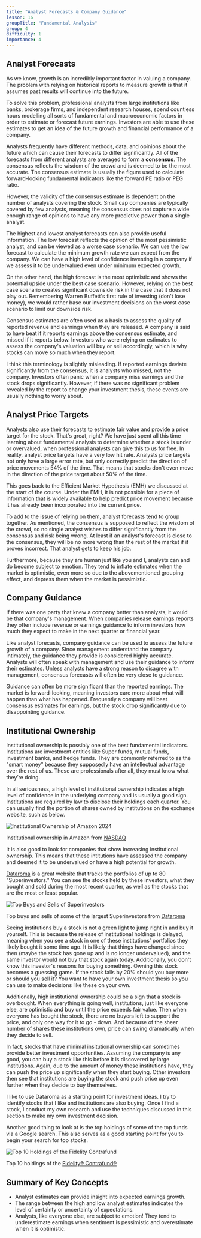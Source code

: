 ```yaml
---
title: "Analyst Forecasts & Company Guidance"
lesson: 16
groupTitle: "Fundamental Analysis"
group: 4
difficulty: 1
importance: 4
---
```


## Analyst Forecasts
As we know, growth is an incredibly important factor in valuing a company. The problem with relying on historical reports to measure growth is that it assumes past results will continue into the future.

To solve this problem, professional analysts from large institutions like banks, brokerage firms, and independent research houses, spend countless hours modelling all sorts of fundamental and macroeconomic factors in order to estimate or forecast future earnings. Investors are able to use these estimates to get an idea of the future growth and financial performance of a company.

Analysts frequently have different methods, data, and opinions about the future which can cause their forecasts to differ significantly. All of the forecasts from different analysts are averaged to form a **consensus**. The consensus reflects the wisdom of the crowd and is deemed to be the most accurate. The consensus estimate is usually the figure used to calculate forward-looking fundamental indicators like the forward PE ratio or PEG ratio.

However, the validity of the consensus estimate is dependent on the number of analysts covering the stock. Small cap companies are typically covered by few analysts, meaning the consensus does not capture a wide enough range of opinions to have any more predictive power than a single analyst.

The highest and lowest analyst forecasts can also provide useful information. The low forecast reflects the opinion of the most pessimistic analyst, and can be viewed as a worse case scenario. We can use the low forecast to calculate the minimum growth rate we can expect from the company. We can have a high level of confidence investing in a company if we assess it to be undervalued even under minimum expected growth.

On the other hand, the high forecast is the most optimistic and shows the potential upside under the best case scenario. However, relying on the best case scenario creates significant downside risk in the case that it does not play out. Remembering Warren Buffett's first rule of investing (don't lose money), we would rather base our investment decisions on the worst case scenario to limit our downside risk.

Consensus estimates are often used as a basis to assess the quality of reported revenue and earnings when they are released. A company is said to have beat if it reports earnings above the consensus estimate, and missed if it reports below. Investors who were relying on estimates to assess the company's valuation will buy or sell accordingly, which is why stocks can move so much when they report.

I think this terminology is slightly misleading. If reported earnings deviate significantly from the consensus, it is analysts who missed, not the company. Investors often panic when a company miss earnings and the stock drops significantly. However, if there was no significant problem revealed by the report to change your investment thesis, these events are usually nothing to worry about.

## Analyst Price Targets
Analysts also use their forecasts to estimate fair value and provide a price target for the stock. That's great, right? We have just spent all this time learning about fundamental analysis to determine whether a stock is under or overvalued, when professional analysts can give this to us for free. In reality, analyst price targets have a very low hit rate. Analysts price targets not only have a large error rate, but only correctly predict the direction of price movements 54% of the time. That means that stocks don't even move in the direction of the price target about 50% of the time.

This goes back to the Efficient Market Hypothesis (EMH) we discussed at the start of the course. Under the EMH, it is not possible for a piece of information that is widely available to help predict price movement because it has already been incorporated into the current price.

To add to the issue of relying on them, analyst forecasts tend to group together. As mentioned, the consensus is supposed to reflect the wisdom of the crowd, so no single analyst wishes to differ significantly from the consensus and risk being wrong. At least if an analyst's forecast is close to the consensus, they will be no more wrong than the rest of the market if it proves incorrect. That analyst gets to keep his job.

Furthermore, because they are human just like you and I, analysts can and do become subject to emotion. They tend to inflate estimates when the market is optimistic, even more so due to the abovementioned grouping effect, and depress them when the market is pessimistic.

## Company Guidance
If there was one party that knew a company better than analysts, it would be that company's management. When companies release earnings reports they often include revenue or earnings guidance to inform investors how much they expect to make in the next quarter or financial year.

Like analyst forecasts, company guidance can be used to assess the future growth of a company. Since management understand the company intimately, the guidance they provide is considered highly accurate. Analysts will often speak with management and use their guidance to inform their estimates. Unless analysts have a strong reason to disagree with management, consensus forecasts will often be very close to guidance.

Guidance can often be more significant than the reported earnings. The market is forward-looking, meaning investors care more about what will happen than what has happened. Frequently a company will beat consensus estimates for earnings, but the stock drop significantly due to disappointing guidance.

## Institutional Ownership
Institutional ownership is possibly one of the best fundamental indicators. Institutions are investment entities like Super funds, mutual funds, investment banks, and hedge funds. They are commonly referred to as the "smart money" because they supposedly have an intellectual advantage over the rest of us. These are professionals after all, they must know what they’re doing.

In all seriousness, a high level of institutional ownership indicates a high level of confidence in the underlying company and is usually a good sign. Institutions are required by law to disclose their holdings each quarter. You can usually find the portion of shares owned by institutions on the exchange website, such as below.

![Institutional Ownership of Amazon 2024](/education/amzn-institutional-ownership.png)

Institutional ownership in Amazon from [NASDAQ](https://www.nasdaq.com/market-activity/stocks/amzn/institutional-holdings)

It is also good to look for companies that show increasing institutional ownership. This means that these intitutions have assessed the company and deemed it to be undervalued or have a high potential for growth.

[Dataroma](https://www.dataroma.com/m/home.php) is a great website that tracks the portfolios of up to 80 "Superinvestors." You can see the stocks held by these investors, what they bought and sold during the most recent quarter, as well as the stocks that are the most or least popular.

![Top Buys and Sells of Superinvestors](/education/dataroma-buys-sells.png)

Top buys and sells of some of the largest Superinvestors from [Dataroma](https://www.dataroma.com/m/allact.php?typ=a)

Seeing institutions buy a stock is not a green light to jump right in and buy it yourself. This is because the release of institutional holdings is delayed, meaning when you see a stock in one of these institutions' portfolios they likely bought it some time ago. It is likely that things have changed since then (maybe the stock has gone up and is no longer undervalued), and the same investor would not buy that stock again today. Additionally, you don't know this investor's reasons for buying something. Owning this stock becomes a guessing game. If the stock falls by 20% should you buy more or should you sell it? You want to have your own investment thesis so you can use to make decisions like these on your own.

Additionally, high institutional ownership could be a sign that a stock is overbought. When everything is going well, institutions, just like everyone else, are optimistic and buy until the price exceeds fair value. Then when everyone has bought the stock, there are no buyers left to support the price, and only one way for it to go - down. And because of the sheer number of shares these institutions own, price can swing dramatically when they decide to sell.

In fact, stocks that have minimal insitutional ownership can sometimes provide better investment opportunities. Assuming the company is any good, you can buy a stock like this before it is discovered by large institutions. Again, due to the amount of money these institutions have, they can push the price up significantly when they start buying. Other investors then see that institutions are buying the stock and push price up even further when they decide to buy themselves.

I like to use Dataroma as a starting point for investment ideas. I try to identify stocks that I like and institutions are also buying. Once I find a stock, I conduct my own research and use the techniques discussed in this section to make my own investment decision.

Another good thing to look at is the top holdings of some of the top funds via a Google search. This also serves as a good starting point for you to begin your search for top stocks.

![Top 10 Holdings of the Fidelity Contrafund](/education/fidelity-top-10-holdings-2024.png)

Top 10 holdings of the [Fidelity® Contrafund®](https://fundresearch.fidelity.com/mutual-funds/composition/316071109)

## Summary of Key Concepts
- Analyst estimates can provide insight into expected earnings growth.
- The range between the high and low analyst estimates indicates the level of certainty or uncertainty of expectations.
- Analysts, like everyone else, are subject to emotion! They tend to underestimate earnings when sentiment is pessimistic and overestimate when it is optimistic.